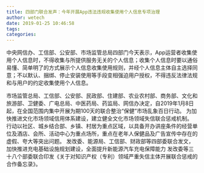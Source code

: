 ```yaml
---
title: 四部门联合发声：今年开展App违法违规收集使用个人信息专项治理
author: wetech
date: 2019-01-25 10:46:58
tags: 
categories: 
---
```

 
<!-- more -->
中央网信办、工信部、公安部、市场监管总局四部门今天表示，App运营者收集使用个人信息时，不得收集与所提供服务无关的个人信息；收集个人信息时要以通俗易懂、简单明了的方式展示个人信息收集使用规则，并经个人信息主体自主选择同意；不以默认、捆绑、停止安装使用等手段变相强迫用户授权，不得违反法律法规和与用户的约定收集使用个人信息。
 
 
市场监管总局、工信部、公安部、民政部、住建部、农业农村部、商务部、文化和旅游部、卫健委、广电总局、中医药局、药监局、网信办决定，自2019年1月8日起，在全国范围内集中开展为期100天的联合整治“保健”市场乱象百日行动。
为加快推进文化市场领域信用体系建设，建立健全文化市场领域失信联合惩戒机制。
行动以社区、城乡结合部、乡镇、村居为重点区域，以具备开办讲座条件的经营单位及酒店、会所、活动中心为重点场所，重点在老年人保健品及广告宣传中存在的虚假、夸大等突出问题。
发改委、能源局、工信部、财政部等四部委联合发文，加快推进充电基础设施规划建设，全面提升新能源汽车充电保障能力
发改委等三十八个部委联合印发《关于对知识产权（专利）领域严重失信主体开展联合惩戒的合作备忘录》。
